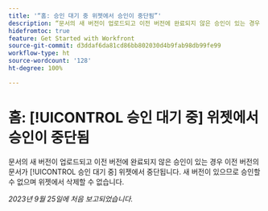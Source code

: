 ```yaml
---
title: '“홈: 승인 대기 중 위젯에서 승인이 중단됨”'
description: “문서의 새 버전이 업로드되고 이전 버전에 완료되지 않은 승인이 있는 경우 이전 버전의 문서가 승인 대기 중 위젯에서 중단됩니다. 새 버전이 있으므로 승인할 수 없으며 위젯에서 삭제할 수 없습니다.”
hidefromtoc: true
feature: Get Started with Workfront
source-git-commit: d3ddaf6da81cd86bb802030d4b9fab98db99fe99
workflow-type: ht
source-wordcount: '128'
ht-degree: 100%

---
```



# 홈: [!UICONTROL 승인 대기 중] 위젯에서 승인이 중단됨

<!--on WF and WFP TOCs-->

문서의 새 버전이 업로드되고 이전 버전에 완료되지 않은 승인이 있는 경우 이전 버전의 문서가 [!UICONTROL 승인 대기 중] 위젯에서 중단됩니다. 새 버전이 있으므로 승인할 수 없으며 위젯에서 삭제할 수 없습니다.

_2023년 9월 25일에 처음 보고되었습니다._
